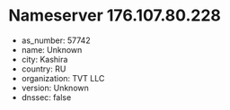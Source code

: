 # Nameserver 176.107.80.228

* as_number: 57742
* name: Unknown
* city: Kashira
* country: RU
* organization: TVT LLC
* version: Unknown
* dnssec: false
